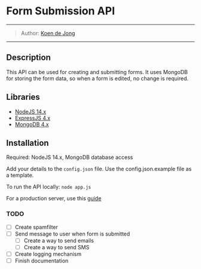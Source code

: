 # Form Submission API
___
> Author: [Koen de Jong](https://url.koendejong.net/github)
___

## Description
This API can be used for creating and submitting forms. It uses MongoDB for storing the form data, so when a form is edited, no change is required. 

## Libraries
- [NodeJS 14.x](https://nodejs.org/en/download/)
- [ExpressJS 4.x](https://expressjs.com/en/api.html)
- [MongoDB 4.x](https://docs.mongodb.com/drivers/node/current/)

## Installation
Required: NodeJS 14.x, MongoDB database access

Add your details to the `config.json` file. Use the config.json.example file as a template.

To run the API locally:
```node app.js```

For a production server, use this [guide](https://expressjs.com/en/advanced/best-practice-performance.html)

### TODO
- [ ] Create spamfilter
- [ ] Send message to user when form is submitted
    - [ ] Create a way to send emails
    - [ ] Create a way to send SMS
- [ ] Create logging mechanism
- [ ] Finish documentation
